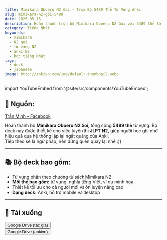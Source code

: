 ```yaml
---
title: Mimikara Oboeru N2 Goi – Trọn Bộ 5489 Thẻ Từ Vựng Anki
slug: mimikara-n2-goi-5489
date: 2025-05-15
description: Hoàn thành trọn bộ Mimikara Oboeru N2 Goi với 5489 thẻ từ vựng, sẵn sàng ôn luyện JLPT N2 hiệu quả cùng bộ deck Anki chất lượng.
category: Tiếng Nhật
keywords:
  - mimikara
  - N2 goi
  - từ vựng N2
  - anki N2
  - học tiếng Nhật
tags:
  - deck
  - japanese
image: http://ankivn.com/img/default-thumbnail.webp
---
```


import YouTubeEmbed from '@site/src/components/YouTubeEmbed';

<YouTubeEmbed videoId="5f5BDkZmpI0" />

<!--truncate-->

## 📝 Nguồn:
[Trần Minh – Facebook](https://www.facebook.com/share/p/1Er7xBApu8/)

Hoàn thành bộ **Mimikara Oboeru N2 Goi**, tổng cộng **5489 thẻ** từ vựng. Bộ deck này được thiết kế cho việc luyện thi **JLPT N2**, giúp người học ghi nhớ hiệu quả qua hệ thống lặp lại ngắt quãng của Anki.  
Tiếp theo sẽ là ngữ pháp, nên đừng quên quay lại nhé :))

---

## 📚 Bộ deck bao gồm:

- Từ vựng phân theo chương từ sách Mimikara N2
- **Mỗi thẻ bao gồm:** từ vựng, nghĩa tiếng Việt, ví dụ minh họa
- Thiết kế tối ưu cho cả người mới và ôn luyện nâng cao
- **Dạng deck:** Anki, hỗ trợ mobile và desktop

---

## 🔗 Tải xuống

<div style={{display: 'flex', justifyContent: 'left', gap: '20px'}}> <a href="https://drive.google.com/file/d/1uqX2k7m7kZS6SJFsU5IldjvCygXh3KzP/view?usp=drive_link"> <button class="buttonPrimary" type="button">Google Drive (tác giả)</button> </a> </div>

<div style={{display: 'flex', justifyContent: 'left', gap: '20px'}}> <a href="https://drive.google.com/open?id=1QWhgoqi9xDFUUAf7g1xdP7Qc1bcJ8LeX&usp=drive_fs"> <button class="buttonPrimary" type="button">Google Drive (ankivn)</button> </a> </div>